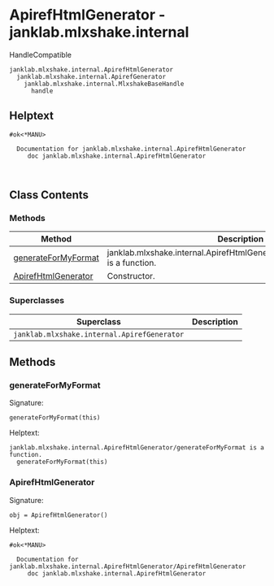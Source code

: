 # ApirefHtmlGenerator - janklab.mlxshake.internal

HandleCompatible

```text
janklab.mlxshake.internal.ApirefHtmlGenerator
  janklab.mlxshake.internal.ApirefGenerator
    janklab.mlxshake.internal.MlxshakeBaseHandle
      handle
```

## Helptext

```text
#ok<*MANU>

  Documentation for janklab.mlxshake.internal.ApirefHtmlGenerator
     doc janklab.mlxshake.internal.ApirefHtmlGenerator



```

## Class Contents

### Methods

| Method | Description |
| -------- | ----------- |
| [generateForMyFormat](#janklab.mlxshake.internal.ApirefHtmlGenerator.generateForMyFormat) | janklab.mlxshake.internal.ApirefHtmlGenerator/generateForMyFormat is a function. |
| [ApirefHtmlGenerator](#janklab.mlxshake.internal.ApirefHtmlGenerator.ApirefHtmlGenerator) | Constructor. |

### Superclasses

| Superclass | Description |
| -------- | ----------- |
| `janklab.mlxshake.internal.ApirefGenerator` |  |

## Methods

<a name="janklab.mlxshake.internal.ApirefHtmlGenerator.generateForMyFormat"></a>
### generateForMyFormat

Signature:
```
generateForMyFormat(this)
```

Helptext:

```text
janklab.mlxshake.internal.ApirefHtmlGenerator/generateForMyFormat is a function.
  generateForMyFormat(this)

```

<a name="janklab.mlxshake.internal.ApirefHtmlGenerator.ApirefHtmlGenerator"></a>
### ApirefHtmlGenerator

Signature:
```
obj = ApirefHtmlGenerator()
```

Helptext:

```text
#ok<*MANU>

  Documentation for janklab.mlxshake.internal.ApirefHtmlGenerator/ApirefHtmlGenerator
     doc janklab.mlxshake.internal.ApirefHtmlGenerator


```


